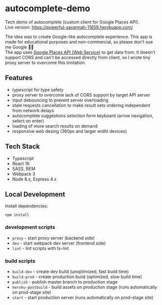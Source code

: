 # autocomplete-demo

Tech demo of autocomplete (custom client for Google Places API).  
Live version: https://powerful-savannah-11659.herokuapp.com/
  
The idea was to create Google-like autocomplete experience. This app is made for educational purposes and non-commercial, so please don't sue me Google 🙏😅  
The app uses [Google Places API (Web Service)](https://developers.google.com/places/web-service/intro) to get data from.  It doesn't support CORS and can't be accessed directly from client, so I wrote tiny proxy server to overcome this limitation.

## Features

- typescript for type safety
- proxy server to overcome lack of CORS support by target API server
- input debouncing to prevent server overloading
- stale requests cancellation to make result sets ordering independent from network delays
- autocomplete suggestions selection form keyboard (arrow navigation, select on enter)
- loading of more search results on demand
- responsive web desing (360px and larger widht devices)

## Tech Stack

- Typescript
- React 16
- SASS, BEM
- Webpack 3
- Node 8.x, Express 4.x

## Local Development

Install dependencies:

```
npm install
```

### development scripts

- `proxy` - start proxy server (backend side)
- `dev` - start webpack dev server (frontend side)
- `lint` - lint scripts with ts-lint

### build scripts

- `build-dev` - create dev build (unoptimized, fast build time)
- `build-prod` - create production build (optimized, slow build time)
- `publish` - publish master branch to production stage
- `heroku-postbuild` - build assets on production stage (runs automatically on prod-stage site)
- `start` - start production server (runs automatically on prod-stage site)
